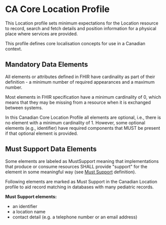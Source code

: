 # CA Core Location Profile
This Location profile sets minimum expectations for the Location resource to record, search and fetch details and position information for a physical place where services are provided.

This profile defines core localisation concepts for use in a Canadian context.

## Mandatory Data Elements
All elements or attributes defined in FHIR have cardinality as part of their definition - a minimum number of required appearances and a maximum number.

Most elements in FHIR specification have a minimum cardinality of 0, which means that they may be missing from a resource when it is exchanged between systems. 

In this Canadian Core Location Profile all elements are optional, i.e., there is no element with a minimum cardinality of 1. However, some optional elements (e.g., identifier) have required components that MUST be present if that optional element is provided.

## Must Support Data Elements
Some elements are labeled as MustSupport meaning that implementations that produce or consume resources SHALL provide "support" for the element in some meaningful way (see [Must Support](https://build.fhir.org/ig/scratch-fhir-profiles/CA-Core/general-guidance.html#must-support) definition).

Following elements are marked as Must Support in the Canadian Location profile to aid record matching in databases with many pediatric records.

**Must Support elements:**
* an identifier
* a location name
* contact detail (e.g. a telephone number or an email address)


